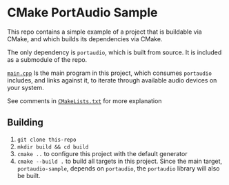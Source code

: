# CMake PortAudio Sample

This repo contains a simple example of a project that is buildable via CMake, and which builds its dependencies via CMake.

The only dependency is `portaudio`, which is built from source. It is included as a submodule of the repo.

[`main.cpp`](./main.cpp) Is the main program in this project, which consumes `portaudio` includes, and links against it, to iterate through available audio devices on your system.

See comments in [`CMakeLists.txt`](./CMakeLists.txt) for more explanation

## Building

1. `git clone this-repo`
2. `mkdir build && cd build`
3. `cmake ..` to configure this project with the default generator
4. `cmake --build .` to build all targets in this project. Since the main target, `portaudio-sample`, depends on `portaudio`, the `portaudio` library will also be built.
